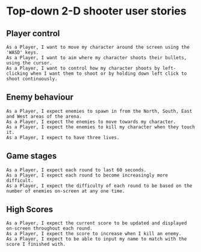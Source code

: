 # Top-down 2-D shooter user stories

## Player control

    As a Player, I want to move my character around the screen using the 'WASD' keys.
    As a Player, I want to aim where my character shoots their bullets, using the cursor.
    As a Player, I want to control how my character shoots by left-clicking when I want them to shoot or by holding down left click to shoot continuously.

## Enemy behaviour

    As a Player, I expect enemies to spawn in from the North, South, East and West areas of the arena.
    As a Player, I expect the enemies to move towards my character.
    As a Player, I expect the enemies to kill my character when they touch it.
    As a Player, I expect to have three lives.

## Game stages

    As a Player, I expect each round to last 60 seconds.
    As a Player, I expect each round to become increasingly more difficult.
    As a Player, I expect the difficulty of each round to be based on the number of enemies on-screen at any one time.

## High Scores

    As a Player, I expect the current score to be updated and displayed on-screen throughout each round.
    As a Player, I expect the score to increase when I kill an enemy.
    As a Player, I expect to be able to input my name to match with the score I finished with.
